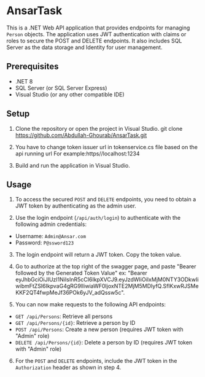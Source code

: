 # AnsarTask
This is a .NET Web API application that provides endpoints for managing `Person` objects. The application uses JWT authentication with claims or roles to secure the POST and DELETE endpoints. It also includes SQL Server as the data storage and Identity for user management.

## Prerequisites

- .NET 8 
- SQL Server (or SQL Server Express)
- Visual Studio (or any other compatible IDE)

## Setup

1. Clone the repository or open the project in Visual Studio. git clone https://github.com/Abdullah-Ghourab/AnsarTask.git

2. You have to change token issuer url in tokenservice.cs file based on the api running url
For example:https//localhost:1234

3. Build and run the application in Visual Studio.

## Usage

1. To access the secured `POST` and `DELETE` endpoints, you need to obtain a JWT token by authenticating as the admin user.

2. Use the login endpoint (`/api/auth/login`) to authenticate with the following admin credentials:
  - Username: `Admin@Ansar.com`
  - Password: `P@ssword123`

3. The login endpoint will return a JWT token. Copy the token value.

4. Go to authorize at the top right of the swagger page, and paste "Bearer followed by the Generated Token Value" ex:
  "Bearer eyJhbGciOiJIUzI1NiIsInR5cCI6IkpXVCJ9.eyJzdWIiOiIxMjM0NTY3ODkwIiwibmFtZSI6IkpvaG4gRG9lIiwiaWF0IjoxNTE2MjM5MDIyfQ.SflKxwRJSMeKKF2QT4fwpMeJf36POk6yJV_adQssw5c".

5. You can now make requests to the following API endpoints:
- `GET /api/Persons`: Retrieve all persons
- `GET /api/Persons/{id}`: Retrieve a person by ID
- `POST /api/Persons`: Create a new person (requires JWT token with "Admin" role)
- `DELETE /api/Persons/{id}`: Delete a person by ID (requires JWT token with "Admin" role)

6. For the `POST` and `DELETE` endpoints, include the JWT token in the `Authorization` header as shown in step 4.

